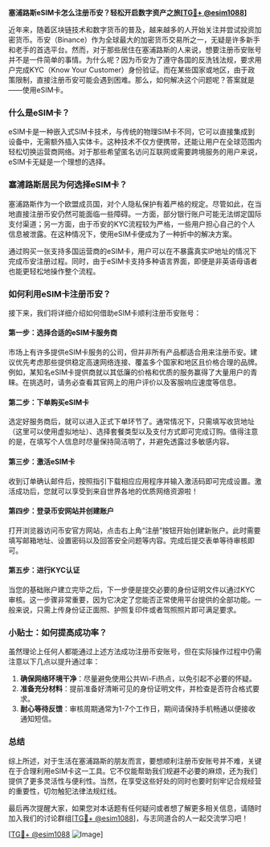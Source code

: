 **塞浦路斯eSIM卡怎么注册币安？轻松开启数字资产之旅[[TG💪+ @esim1088](https://t.me/s/esim1088)]**

近年来，随着区块链技术和数字货币的普及，越来越多的人开始关注并尝试投资加密货币。币安（Binance）作为全球最大的加密货币交易所之一，无疑是许多新手和老手的首选平台。然而，对于那些居住在塞浦路斯的人来说，想要注册币安账号并不是一件简单的事情。为什么呢？因为币安为了遵守各国的反洗钱法规，要求用户完成KYC（Know Your Customer）身份验证。而在某些国家或地区，由于政策限制，直接注册币安可能会遇到困难。那么，如何解决这个问题呢？答案就是——使用eSIM卡。

### 什么是eSIM卡？

eSIM卡是一种嵌入式SIM卡技术，与传统的物理SIM卡不同，它可以直接集成到设备中，无需额外插入实体卡。这种技术不仅方便携带，还能让用户在全球范围内轻松切换运营商网络。对于那些希望匿名访问互联网或需要跨境服务的用户来说，eSIM卡无疑是一个理想的选择。

### 塞浦路斯居民为何选择eSIM卡？

塞浦路斯作为一个欧盟成员国，对个人隐私保护有着严格的规定。尽管如此，在当地直接注册币安仍然可能面临一些障碍。一方面，部分银行账户可能无法绑定国际支付渠道；另一方面，由于币安的KYC流程较为严格，一些用户担心自己的个人信息被泄露。在这种情况下，使用eSIM卡便成为了一种折中的解决方案。

通过购买一张支持多国运营商的eSIM卡，用户可以在不暴露真实IP地址的情况下完成币安注册过程。同时，由于eSIM卡支持多种语言界面，即便是非英语母语者也能更轻松地操作整个流程。

### 如何利用eSIM卡注册币安？

接下来，我们将详细介绍如何借助eSIM卡顺利注册币安账号：

#### 第一步：选择合适的eSIM卡服务商

市场上有许多提供eSIM卡服务的公司，但并非所有产品都适合用来注册币安。建议优先考虑那些提供稳定高速网络连接、覆盖多个国家和地区且价格合理的品牌。例如，某知名eSIM卡提供商就以其低廉的价格和优质的服务赢得了大量用户的青睐。在挑选时，请务必查看其官网上的用户评价以及客服响应速度等信息。

#### 第二步：下单购买eSIM卡

选定好服务商后，就可以进入正式下单环节了。通常情况下，只需填写收货地址（这里可以使用虚拟地址）、选择套餐类型以及支付方式即可完成订购。值得注意的是，在填写个人信息时尽量保持简洁明了，并避免透露过多敏感内容。

#### 第三步：激活eSIM卡

收到订单确认邮件后，按照指引下载相应应用程序并输入激活码即可完成设置。激活成功后，您就可以享受到来自世界各地的优质网络资源啦！

#### 第四步：登录币安网站并创建账户

打开浏览器访问币安官方网站，点击右上角“注册”按钮开始创建新账户。此时需要填写邮箱地址、设置密码以及回答安全问题等内容。完成后提交表单等待审核即可。

#### 第五步：进行KYC认证

当您的基础账户建立完毕之后，下一步便是提交必要的身份证明文件以通过KYC审核。这一步骤非常重要，因为它决定了您能否正常使用平台提供的全部功能。一般来说，只需上传身份证正面照、护照复印件或者驾照照片即可满足要求。

### 小贴士：如何提高成功率？

虽然理论上任何人都能通过上述方法成功注册币安账号，但在实际操作过程中仍需注意以下几点以提升通过率：

1. **确保网络环境干净**：尽量避免使用公共Wi-Fi热点，以免引起不必要的怀疑。
2. **准备充分材料**：提前准备好清晰可见的身份证明文件，并检查是否符合格式要求。
3. **耐心等待反馈**：审核周期通常为1-7个工作日，期间请保持手机畅通以便接收通知短信。

### 总结

综上所述，对于生活在塞浦路斯的朋友而言，要想顺利注册币安账号并不难，关键在于合理利用eSIM卡这一工具。它不仅能帮助我们规避不必要的麻烦，还为我们提供了更多灵活性与便利性。当然，在享受这些好处的同时也要时刻牢记合规经营的重要性，切勿触犯法律法规红线。

最后再次提醒大家，如果您对本话题有任何疑问或者想了解更多相关信息，请随时加入我们的讨论群组[[TG💪+ @esim1088](https://t.me/s/esim1088)]，与志同道合的人一起交流学习吧！

[[TG💪+ @esim1088](https://t.me/s/esim1088) ![Image](https://i.postimg.cc/4NQfJmqS/Snipaste-2025-05-13-00-14-12.png)]